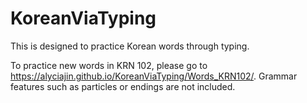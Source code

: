 # KoreanViaTyping
This is designed to practice Korean words through typing. 

To practice new words in KRN 102, please go to https://alyciajin.github.io/KoreanViaTyping/Words_KRN102/.
Grammar features such as particles or endings are not included.
